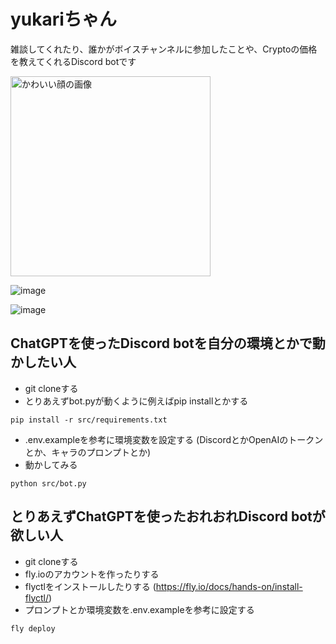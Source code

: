 # yukariちゃん

雑談してくれたり、誰かがボイスチャンネルに参加したことや、Cryptoの価格を教えてくれるDiscord botです

<img src="https://github.com/xsota/discord_bot/assets/5690642/bcf8670f-240a-4f2c-8ba2-aba5c02a6323" alt="かわいい顔の画像" width=320>

![image](https://github.com/xsota/discord_bot/assets/5690642/c43b10d7-5492-434a-83e9-710cb129f8ad)

![image](https://github.com/xsota/discord_bot/assets/5690642/4543f503-045a-46c8-9d69-1d5bf3bc557a)


## ChatGPTを使ったDiscord botを自分の環境とかで動かしたい人
- git cloneする
- とりあえずbot.pyが動くように例えばpip installとかする
```
pip install -r src/requirements.txt
```
- .env.exampleを参考に環境変数を設定する (DiscordとかOpenAIのトークンとか、キャラのプロンプトとか)
- 動かしてみる
```
python src/bot.py
```

## とりあえずChatGPTを使ったおれおれDiscord botが欲しい人
- git cloneする
- fly.ioのアカウントを作ったりする
- flyctlをインストールしたりする (https://fly.io/docs/hands-on/install-flyctl/)
- プロンプトとか環境変数を.env.exampleを参考に設定する
```
fly deploy
```
